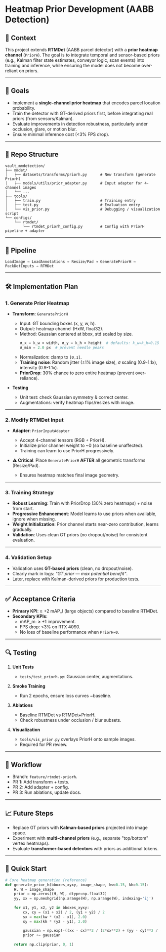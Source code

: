 # Heatmap Prior Development (AABB Detection)

## 📌 Context

This project extends **RTMDet** (AABB parcel detector) with a **prior heatmap channel** (`PriorH`).
The goal is to integrate temporal and sensor-based priors (e.g., Kalman filter state estimates, conveyor logic, scan events) into training and inference, while ensuring the model does not become over-reliant on priors.

---

## 🎯 Goals

* Implement a **single-channel prior heatmap** that encodes parcel location probability.
* Train the detector with GT-derived priors first, before integrating real priors (from sensors/Kalman).
* Evaluate improvements in detection robustness, particularly under occlusion, glare, or motion blur.
* Ensure minimal inference cost (<3% FPS drop).

---

## 📂 Repo Structure

```
vault_mmdetection/
├── mmdet/
│   ├── datasets/transforms/priorh.py      # New transform (generate PriorH)
│   ├── models/utils/prior_adapter.py      # Input adapter for 4-channel images
│   └── ...
├── tools/
│   ├── train.py                           # Training entry
│   ├── test.py                            # Evaluation entry
│   └── vis_prior.py                       # Debugging / visualization script
└── configs/
    └── rtmdet/
        └── rtmdet_priorh_config.py        # Config with PriorH pipeline + adapter
```

---

## 🔄 Pipeline

```
LoadImage → LoadAnnotations → Resize/Pad → GeneratePriorH → PackDetInputs → RTMDet
```

---

## 🛠️ Implementation Plan

### 1. Generate Prior Heatmap

* **Transform**: `GeneratePriorH`
  * Input: GT bounding boxes (x, y, w, h).
  * Output: heatmap channel (HxW, float32).
  * Method: Gaussian centered at bbox, std scaled by size.
    ```python
    σ_x = k_w × width, σ_y = k_h × height  # defaults: k_w=k_h=0.15
    σ_min = 2.0 px  # prevent needle peaks
    ```
  * Normalization: clamp to `[0,1]`.
  * **Training noise**: Random jitter (±1% image size), σ scaling (0.9-1.1x), intensity (0.9-1.1x).
  * **PriorDrop**: 30% chance to zero entire heatmap (prevent over-reliance).

* **Testing**
  * Unit test: check Gaussian symmetry & correct center.
  * Augmentations: verify heatmap flips/resizes with image.

---

### 2. Modify RTMDet Input

* **Adapter**: `PriorInputAdapter`
  * Accept 4-channel tensors (RGB + PriorH).
  * Initialize prior channel weight to ~0 (so baseline unaffected).
  * Training can learn to use PriorH progressively.

* **⚠️ Critical**: Place `GeneratePriorH` **AFTER** all geometric transforms (Resize/Pad).
  * Ensures heatmap matches final image geometry.

---

### 3. Training Strategy

* **Robust Learning**: Train with PriorDrop (30% zero heatmaps) + noise from start.
* **Progressive Enhancement**: Model learns to use priors when available, ignore when missing.
* **Weight Initialization**: Prior channel starts near-zero contribution, learns gradually.
* **Validation**: Uses clean GT priors (no dropout/noise) for consistent evaluation.

---

### 4. Validation Setup

* Validation uses **GT-based priors** (clean, no dropout/noise).
* Clearly mark in logs: *"GT prior — max potential benefit"*.
* Later, replace with Kalman-derived priors for production tests.

---

## ✅ Acceptance Criteria

* **Primary KPI**: ≥ +2 mAP_l (large objects) compared to baseline RTMDet.
* **Secondary KPIs**:
  * mAP_m: ≥ +1 improvement.
  * FPS drop: <3% on RTX 4090.
  * No loss of baseline performance when `PriorH=0`.

---

## 🔍 Testing

1. **Unit Tests**
   * `tests/test_priorh.py`: Gaussian center, augmentations.

2. **Smoke Training**
   * Run 2 epochs, ensure loss curves ~baseline.

3. **Ablations**
   * Baseline RTMDet vs RTMDet+PriorH.
   * Check robustness under occlusion / blur subsets.

4. **Visualization**
   * `tools/vis_prior.py` overlays PriorH onto sample images.
   * Required for PR review.

---

## 🚦 Workflow

* Branch: `feature/rtmdet-priorh`.
* PR 1: Add transform + tests.
* PR 2: Add adapter + config.
* PR 3: Run ablations, update docs.

---

## 📈 Future Steps

* Replace GT priors with **Kalman-based priors** projected into image space.
* Experiment with **multi-channel priors** (e.g., separate "top/bottom" vertex heatmaps).
* Evaluate **transformer-based detectors** with priors as additional tokens.

---

## 🔧 Quick Start

```python
# Core heatmap generation (reference)
def generate_prior_h(bboxes_xyxy, image_shape, kw=0.15, kh=0.15):
    H, W = image_shape
    prior = np.zeros((H, W), dtype=np.float32)
    yy, xx = np.meshgrid(np.arange(H), np.arange(W), indexing='ij')
    
    for x1, y1, x2, y2 in bboxes_xyxy:
        cx, cy = (x1 + x2) / 2, (y1 + y2) / 2
        sx = max(kw * (x2 - x1), 2.0)
        sy = max(kh * (y2 - y1), 2.0)
        
        gaussian = np.exp(-((xx - cx)**2 / (2*sx**2) + (yy - cy)**2 / (2*sy**2)))
        prior += gaussian
    
    return np.clip(prior, 0, 1)
```